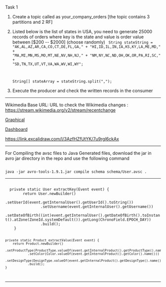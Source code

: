 
Task 1
  1.  Create a topic called as your_company_orders [the topic contains 3 partitions and 2 RF]
  2.  Listed below is the list of states in USA, you need to generate 25000 records of orders where key is the state and value is order value between [$200 -- $2000] (choose randomly)
     <code>
       String stateString =
				"AK,AL,AZ,AR,CA,CO,CT,DE,FL,GA," +
						"HI,ID,IL,IN,IA,KS,KY,LA,ME,MD," +
						"MA,MI,MN,MS,MO,MT,NE,NV,NH,NJ," +
						"NM,NY,NC,ND,OH,OK,OR,PA,RI,SC," +
						"SD,TN,TX,UT,VT,VA,WA,WV,WI,WY";
      
		String[] stateArray = stateString.split(",");
	</code>
  4.  Execute the producer and check the written records in the consumer 

<hr>

Wikimedia Base URL: 
URL to check the Wikimedia changes : https://stream.wikimedia.org/v2/stream/recentchange

<a href="https://esjewett.github.io/wm-eventsource-demo/"> Graphical </a>

<a href="https://codepen.io/Krinkle/pen/BwEKgW?editors=1010"> Dashboard </a>


https://link.excalidraw.com/l/3AzfHZfUtYK/7u9rgl6ckAx

<hr>

For Compiling the avsc files to Java Generated files, download the jar in avro jar directory in the repo and use the following command

<code>
java -jar avro-tools-1.9.1.jar compile schema schema/User.avsc .
</code>

<hr>

<code>
  private static User extractKey(Event event) {
        return User.newBuilder()
                .setUserId(event.getInternalUser().getUserId().toString())
                .setUsername(event.getInternalUser().getUsername())
                .setDateOfBirth((int)event.getInternalUser().getDateOfBirth().toInstant().atZone(ZoneId.systemDefault()).getLong(ChronoField.EPOCH_DAY))
                .build();
    }

    private static Product extractValue(Event event) {
        return Product.newBuilder()
                .setProductType(ProductType.valueOf(event.getInternalProduct().getProductType().name()))
                .setColor(Color.valueOf(event.getInternalProduct().getColor().name()))
                .setDesignType(DesignType.valueOf(event.getInternalProduct().getDesignType().name()))
                .build();
    }
</code>
<hr>

